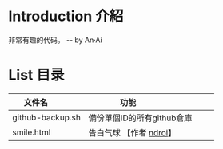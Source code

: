 # Introduction 介紹
非常有趣的代码。  -- by An·Ai

# List 目录
| 文件名            | 功能                     |
| ---------------- | ------------------------ |
| github-backup.sh | 備份單個ID的所有github倉庫 |
| smile.html       | 告白气球 【作者 [ndroi](https://github.com/ndroi/JSDrawLove)】                |
